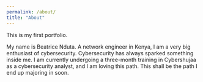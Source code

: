 ```yaml
---
permalink: /about/
title: "About"
---
```

This is my first portfolio.

My name is Beatrice Nduta. A network engineer in Kenya, I am a very big enthusiast of cybersecurity.
Cybersecurity has always sparked something inside me. I am currently undergoing a three-month training in Cybershujaa as a cybersecurity analyst, and I am loving this path.
This shall be the path I end up majoring in soon.
